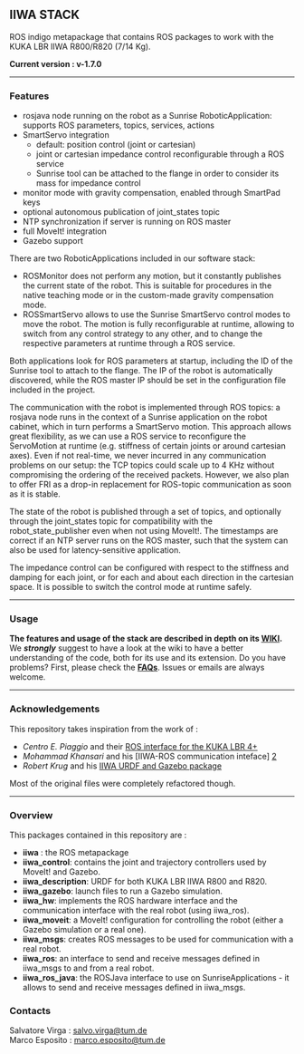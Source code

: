 ## IIWA STACK
ROS indigo metapackage that contains ROS packages to work with the KUKA LBR IIWA R800/R820 (7/14 Kg).

**Current version : v-1.7.0**
___
### Features
- rosjava node running on the robot as a Sunrise RoboticApplication: supports ROS parameters, topics, services, actions
- SmartServo integration
  - default: position control (joint or cartesian)
  - joint or cartesian impedance control reconfigurable through a ROS service
  - Sunrise tool can be attached to the flange in order to consider its mass for impedance control
- monitor mode with gravity compensation, enabled through SmartPad keys
- optional autonomous publication of joint_states topic
- NTP synchronization if server is running on ROS master
- full MoveIt! integration
- Gazebo support

There are two RoboticApplications included in our software stack: 
- ROSMonitor does not perform any motion, but it constantly publishes the current 
state of the robot. This is suitable for procedures in the native teaching mode 
or in the custom-made gravity compensation mode.
- ROSSmartServo allows to use the Sunrise SmartServo control modes to move the robot. 
The motion is fully reconfigurable at runtime, allowing to switch from any control 
strategy to any other, and to change the respective parameters at runtime through a 
ROS service.

Both applications look for ROS parameters at startup, including the ID of the Sunrise 
tool to attach to the flange. The IP of the robot is automatically discovered, while 
the ROS master IP should be set in the configuration file included in the project.

The communication with the robot is implemented through ROS topics: a rosjava node 
runs in the context of a Sunrise application on the robot cabinet, which in turn 
performs a SmartServo motion. This approach allows great flexibility, as we can 
use a ROS service to reconfigure the ServoMotion at runtime (e.g. stiffness of 
certain joints or around cartesian axes). Even if not real-time, we never incurred 
in any communication problems on our setup: the TCP topics could scale up to 4 KHz 
without compromising the ordering of the received packets. However, we also plan 
to offer FRI as a drop-in replacement for ROS-topic communication as soon as it is stable. 

The state of the robot is published through a set of topics, and optionally through 
the joint_states topic for compatibility with the robot_state_publisher even when 
not using MoveIt!. The timestamps are correct if an NTP server runs on the ROS master, 
such that the system can also be used for latency-sensitive application.

The impedance control can be configured with respect to the stiffness and damping 
for each joint, or for each and about each direction in the cartesian space. It is 
possible to switch the control mode at runtime safely.
___
### Usage
__The features and usage of the stack are described in depth on its  [WIKI][8].__  
We **_strongly_** suggest to have a look at the wiki to have a better understanding of the code, both for its use and its extension.
Do you have problems? First, please check the [**FAQs**](https://github.com/SalvoVirga/iiwa_stack/wiki/FAQ). Issues or emails are always welcome.

___
### Acknowledgements
This repository takes inspiration from the work of :
- _Centro E. Piaggio_ and their [ROS interface for the KUKA LBR 4+][1]
- _Mohammad Khansari_ and his [IIWA-ROS communication inteface] [2] 
- _Robert Krug_ and his [IIWA URDF and Gazebo package][7]      

Most of the original files were completely refactored though.
___
### Overview
This packages contained in this repository are :
- __iiwa__ : the ROS metapackage
- __iiwa_control__: contains the joint and trajectory controllers used by MoveIt! and Gazebo.
- __iiwa_description__: URDF for both KUKA LBR IIWA R800 and R820.
- __iiwa_gazebo__: launch files to run a Gazebo simulation.
- __iiwa_hw__: implements the ROS hardware interface and the communication interface with the real robot (using iiwa_ros).
- __iiwa_moveit__: a MoveIt! configuration for controlling the robot (either a Gazebo simulation or a real one).
- __iiwa_msgs__: creates ROS messages to be used for communication with a real robot. 
- __iiwa_ros__: an interface to send and receive messages defined in iiwa_msgs to and from a real robot.
- __iiwa_ros_java__: the ROSJava interface to use on SunriseApplications - it allows to send and receive messages defined in iiwa_msgs.

### Contacts
Salvatore Virga : salvo.virga@tum.de     
Marco Esposito : marco.esposito@tum.de

[1]: https://github.com/CentroEPiaggio/kuka-lwr
[2]: https://bitbucket.org/khansari/iiwa.git
[3]: https://bitbucket.org/khansari/iiwa/src/c4578460d79d5d24f58bf94bd97fb6cb0b6f280f/msg/IIWAMsg.msg
[4]: https://bitbucket.org/khansari/iiwa/wiki/Home
[5]: https://bitbucket.org/khansari/iiwa/src/c4578460d79d5d24f58bf94bd97fb6cb0b6f280f/JavaNode/?at=master
[6]: http://git.lcsr.jhu.edu/cgrauma1/kuka_iiwa_shared
[7]: https://github.com/rtkg/lbr_iiwa
[8]: https://github.com/SalvoVirga/iiwa_stack/wiki
